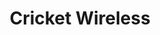 ---
title: "Cricket Wireless"
url: /san-antonio/cricket-wireless-south-presa-street/
shop: Handy
---